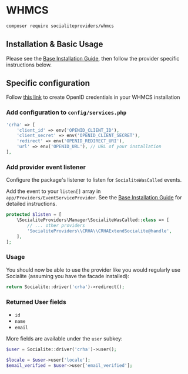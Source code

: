 # WHMCS

```bash
composer require socialiteproviders/whmcs
```

## Installation & Basic Usage

Please see the [Base Installation Guide](https://socialiteproviders.com/usage/), then follow the provider specific instructions below.

## Specific configuration

Follow [this link](https://docs.whmcs.com/OpenID_Connect) to create OpenID credentials in your WHMCS installation

### Add configuration to `config/services.php`

```php
'crha' => [
    'client_id' => env('OPENID_CLIENT_ID'),
    'client_secret' => env('OPENID_CLIENT_SECRET'),
    'redirect' => env('OPENID_REDIRECT_URI'),
    'url' => env('OPENID_URL'), // URL of your installation
],
```

### Add provider event listener

Configure the package's listener to listen for `SocialiteWasCalled` events.

Add the event to your `listen[]` array in `app/Providers/EventServiceProvider`. See the [Base Installation Guide](https://socialiteproviders.com/usage/) for detailed instructions.

```php
protected $listen = [
    \SocialiteProviders\Manager\SocialiteWasCalled::class => [
        // ... other providers
        'SocialiteProviders\\CRHA\\CRHAExtendSocialite@handle',
    ],
];
```

### Usage

You should now be able to use the provider like you would regularly use Socialite (assuming you have the facade installed):

```php
return Socialite::driver('crha')->redirect();
```

### Returned User fields

- `id`
- `name`
- `email`

More fields are available under the `user` subkey:

```php
$user = Socialite::driver('crha')->user();

$locale = $user->user['locale'];
$email_verified = $user->user['email_verified'];
```
